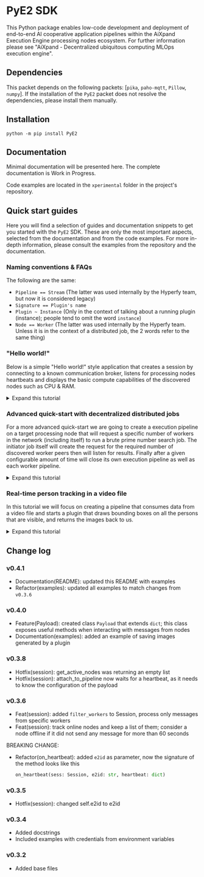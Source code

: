 # PyE2 SDK

This Python package enables low-code development and deployment of end-to-end AI cooperative application pipelines within the AiXpand Execution Engine processing nodes ecosystem. For further information please see "AiXpand - Decentralized ubiquitous computing MLOps execution engine".

## Dependencies

This packet depends on the following packets: [`pika`, `paho-mqtt`, `Pillow`, `numpy`]. If the installation of the `PyE2` packet does not resolve the dependencies, please install them manually.

## Installation

```shell
python -m pip install PyE2
```

## Documentation

Minimal documentation will be presented here. The complete documentation is
Work in Progress.

Code examples are located in the `xperimental` folder in the project's repository.

## Quick start guides

Here you will find a selection of guides and documentation snippets to get
you started with the `PyE2` SDK. These are only the most important aspects,
selected from the documentation and from the code examples. For more
in-depth information, please consult the examples from the repository
and the documentation.

### Naming conventions & FAQs

The following are the same:

- `Pipeline == Stream` (The latter was used internally by the Hyperfy team, but now it is considered legacy)
- `Signature == Plugin's name`
- `Plugin ~ Instance` (Only in the context of talking about a running plugin (instance); people tend to omit the word `instance`)
- `Node == Worker` (The latter was used internally by the Hyperfy team. Unless it is in the context of a distributed job, the 2 words refer to the same thing)

### "Hello world!"

Below is a simple "Hello world!" style application that creates a session by connecting to a known communication broker, listens for processing nodes heartbeats and displays the basic compute capabilities of the discovered nodes such as CPU & RAM.

<details>
  <summary>Expand this tutorial</summary>

#### Importing and configuration

```python
from PyE2 import Session
```

#### Preparing callbacks

```python
def on_hb(session : Session, e2id : str, data : dict):
  print(e2id, " has a ", data['CPU'])
  return
```

#### Running a simple main loop

```python
if __name__ == '__main__':
  sess = Session(
    host="hostname",
    port=88888,
    user="username",
    pwd="password",
    on_heartbeat=on_hb
  )
  sess.run(wait=10)
```

</details>

### Advanced quick-start with decentralized distributed jobs

For a more advanced quick-start we are going to create a execution pipeline on a target processing node that will request a specific number of workers in the network (including itself) to run a brute prime number search job.
The initiator job itself will create the request for the required number of discovered worker peers then will listen for results. Finally after a given configurable amount of time will close its own execution pipeline as well as each worker pipeline.

<details>
  <summary>Expand this tutorial</summary>

#### Worker code

The worker will randomly generate numbers and will check if they are prime. If it finds a prime number, it sets the `_result`
variable.

```python
_result=None
skip = False
for _ in range(plugin.cfg_max_tries):
  # generate up to `max_tries` numbers in this call
  num = plugin.np.random.randint(1, 10_000)
  for n in range(2,int(num**0.5)+1):
    if num % n == 0:
      # the generated number is not a prime
      skip=True
      break
    # endif
  # endfor
  if not skip:
    _result=num
    break
  # endif
# endfor
```

#### Initiator node code

The initiator will search for available workers in the network and will send them the custom job, then will collect data for a time,
after which will close the worker nodes and itself

```python
result=None
if plugin.int_cache['run_first_time'] == 0:
  # this is the first run, consider this the setup

  plugin.int_cache['run_first_time'] = 1

  worker_code = plugin.cfg_worker_code
  n_workers = plugin.cfg_n_workers
  # we use DeAPI `plugin.deapi_get_wokers` call to get the needed workers
  plugin.obj_cache['lst_workers'] = plugin.deapi_get_wokers(n_workers)
  plugin.obj_cache['dct_workers'] = {}
  plugin.obj_cache['dct_worker_progress'] = {}
  plugin.P(plugin.obj_cache['lst_workers'])

  # for each worker we symetrically launch the same job
  for worker in plugin.obj_cache['lst_workers']:
    plugin.obj_cache['dct_worker_progress'][worker] = []
    pipeline_name = plugin.cmdapi_start_simple_custom_pipeline(
      base64code=worker_code,
      dest=worker,
      instance_config={
        'MAX_TRIES': plugin.cfg_max_tries,
      }
    )
    plugin.obj_cache['dct_workers'][worker] = pipeline_name
  # endfor

  plugin.obj_cache["start_time"] = plugin.datetime.now()
  # endfor
elif (plugin.datetime.now() - plugin.obj_cache["start_time"]).seconds > plugin.cfg_max_run_time:
  # if the configured time has elapsed we stop all the worker pipelines
  # as well as stop this pipeline itself

  for ee_id, pipeline_name in plugin.obj_cache['dct_workers'].items():
    plugin.cmdapi_archive_pipeline(dest=ee_id, name=pipeline_name)
  # now archive own pipeline
  plugin.cmdapi_archive_pipeline()
  result = {
    'STATUS'  : 'DONE',
    'RESULTS' : plugin.obj_cache['dct_worker_progress']
  }
else:
  # here are the operations we are running periodically
  payload = plugin.dataapi_struct_data() # we use the DataAPI to get upstream data
  if payload is not None:

    ee_id = payload.get('EE_ID', payload.get('SB_ID'))
    pipeline_name = payload.get('STREAM_NAME')

    if (ee_id, pipeline_name) in plugin.obj_cache['dct_workers'].items():
      # now we extract result from the result key of the payload JSON
      # this also can be configured to another name
      num = payload.get('EXEC_RESULT', payload.get('EXEC_INFO'))
      if num is not None:
        plugin.obj_cache['dct_worker_progress'][ee_id].append(num)
        result = {
          'STATUS'  : 'IN_PROGRESS',
          'RESULTS' : plugin.obj_cache['dct_worker_progress']
        }
  # endif
# endif
```

#### The local code

```python

from PyE2 import Session, Pipeline, code_to_base64

SERVER_CONFIG = {
    'host': "****************",
    'port': 8888,
    'user': "****************",
    'pwd': "****************"
}


def instance_on_data(pipeline : Pipeline, data : dict):
  print(data)
  return


def pipeline_on_data(pipeline : Pipeline, signature : str, instance : str, data : dict):
  pass

if __name__ == '__main__':

  WORKER_CODE_PATH = 'xperimental/dedist_example_worker.py'
  INITIATOR_CODE_PATH = 'xperimental/dedist_example_initiator.py'

  with open(WORKER_CODE_PATH, 'rt') as fh:
    worker_code = fh.read()

  e2id = 'e2id' # provide a known EE id
  sess = Session(**SERVER_CONFIG, silent=True)
  sess.connect()

  listener_params = {k.upper(): v for k, v in SERVER_CONFIG.items()}
  listener_params["PASS"] = listener_params["PWD"]
  listener_params["TOPIC"] = "lummetry/payloads"

  pipeline = sess.create_pipeline(
      e2id=e2id,
      name='test_dist_jobs',
      # data_source='Void',
      # config={},
      data_source='IotQueueListener', # this DCT allows data acquisition from MQTT brokers
      config={
          'STREAM_CONFIG_METADATA': listener_params,
          "RECONNECTABLE": True,
      },
      plugins=None,
      on_data=pipeline_on_data,
  )


  pipeline.start_custom_plugin(
      instance_id='inst02',
      plain_code_path=INITIATOR_CODE_PATH,
      params={
        'MAX_TRIES': 10, # this will be used within plugin as `plugin.cfg_max_tries`
        'MAX_RUN_TIME': 60, # this will be used within plugin as `plugin.cfg_max_run_time`
        'N_WORKERS': 2, # this will be used within plugin as `plugin.cfg_n_workers`

        # this will be used within plugin as `plugin.cfg_worker_code`
        'WORKER_CODE': code_to_base64(worker_code)
        },
      on_data=instance_on_data,
      process_delay=0.2
  )

  sess.wait_until_sigint(close_session=True, close_pipelines=True)

```

</details>

### Real-time person tracking in a video file

In this tutorial we will focus on creating a pipeline that consumes data
from a video file and starts a plugin that draws bounding boxes on all
the persons that are visible, and returns the images back to us.

<details>
  <summary>Expand this tutorial</summary>

#### Importing and configuration

```python
from PyE2 import Session, Pipeline, Payload
```

Here we will use the `Payload` class, which is an extension of the
`dict` class in Python. What this means is that the `Payload` object can be
thought of as a `dict` object with some extra functionality.

One of such functionality is the method `get_image_as_PIL(key='IMG')`, which
searches in the dictionary for a given key (the default key being 'IMG'), extracts
the image stored at that key, and converts it from base64 to a PIL format.

#### Preparing callbacks

```python
def on_pipeline_data(pipeline : Pipeline, plugin : str, instance_id : str, data : Payload):
  return

val = 0

def on_instance_data(pipeline : Pipeline, payload: Payload):
  global val
  image = payload.get_image_as_PIL()
  if image is not None:
    # if we received an image, save it with at `./img_#.jpeg`
    image.save("img_{}.jpeg".format(val))
    val += 1
```

Here we can observe that unlike in the previous examples, the data/payload received is now
typed as `Payload`, and not as `dict`. This will allow us to use the functionalities
introduced by the `Payload` class, which greatly reduce the amount of code required to parse
the messages.

#### Running a the main loop

```python
if __name__ == '__main__':
  sess = Session(
    host="hostname",
    port=88888,
    user="username",
    pwd="password",
    on_heartbeat=on_hb
  )

  # Notice that we call `sess.connect()` before `sess.run()`. That is because in order
  # to create pipelines and to start plugin instances, we need to be connected to the session
  sess.connect()

  # Create a pipeline that will acquire data from a Video File located at the given URL
  # The URL can be a path to a local file or a link to a downloadable file
  pipeline = sess.create_pipeline(
    e2id="e2id",
    name="RealTimePersonTracking",
    data_source="VideoFile",
    config={
      "URL": "http://commondatastorage.googleapis.com/gtv-videos-bucket/sample/ForBiggerBlazes.mp4"
    },
    on_data=on_data,
  )

  # Create an object_tracking plugin instance that will track only the persons in the video
  instance = pipeline.start_plugin_instance(
    signature="OBJECT_TRACKING_01",
    instance_id="EXAMPLE_OBJECT_TRACKING",
    params={
      "OBJECT_TYPE": ["person"]
    },
    on_data=instance_on_data,
  )

  sess.run(wait=60)
```

</details>

## Change log

### v0.4.1

- Documentation(README): updated this README with examples
- Refactor(examples): updated all examples to match changes from `v0.3.6`

### v0.4.0

- Feature(Payload): created class `Payload` that extends `dict`;
  this class exposes useful methods when interacting with messages from nodes
- Documentation(examples): added an example of saving images generated by a plugin

### v0.3.8

- Hotfix(session): get_active_nodes was returning an empty list
- Hotfix(session): attach_to_pipeline now waits for a heartbeat,
  as it needs to know the configuration of the payload

### v0.3.6

- Feat(session): added `filter_workers` to Session, process only messages from specific workers
- Feat(session): track online nodes and keep a list of them;
  consider a node offline if it did not send any message for more than 60 seconds

BREAKING CHANGE:

- Refactor(on_heartbeat): added `e2id` as parameter, now the signature of the method looks like this

  ```python
  on_heartbeat(sess: Session, e2id: str, heartbeat: dict)
  ```

### v0.3.5

- Hotfix(session): changed self.e2id to e2id

### v0.3.4

- Added docstrings
- Included examples with credentials from environment variables

### v0.3.2

- Added base files
